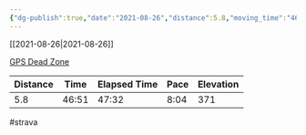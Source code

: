 ```yaml
---
{"dg-publish":true,"date":"2021-08-26","distance":5.8,"moving_time":"46:51","elapsed_time":"47:32","pace":"8:04","total_elevation_gain":371,"url":"https://www.strava.com/activities/5858246849","permalink":"/01-personal/strava/2021-08-26-gps-dead-zone/","dgPassFrontmatter":true}
---
```



[[2021-08-26\|2021-08-26]]

[GPS Dead Zone](https://www.strava.com/activities/5858246849)

| Distance | Time  | Elapsed Time | Pace | Elevation |
| -------- | ----- | ------------ | ---- | --------- |
| 5.8      | 46:51 | 47:32        | 8:04 | 371       |




#strava
